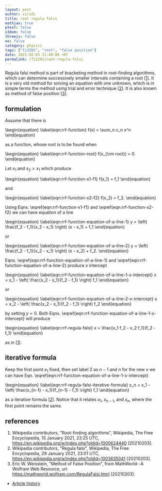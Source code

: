 ```yaml
---
layout: post
author: viridi
title: root regula falsi
mathjax: true
ptext: false
x3dom: false
threejs: false
oo: false
category: physics
tags: ["fi3201", "root", "false position"]
date: 2021-02-03 21:49:00 +07
permalink: /fi3201/root-regula-falsi
---
```

Regula falsi method is part of bracketing method in root-finding algorithms, which can determine successively smaller intervals containing a root [[1](#ref1)]. It is a very old method for solving an equation with one unknown, which is in simple terms the method using trial and error technique [[2](#ref2)]. It is also known as method of false position [[3](#ref3)].


## formulation
Assume that there is

\begin{equation}
\label{eqn:rrf-function}
f(x) = \sum_n c_n x^n
\end{equation}

as a function, whose root is to be found when

\begin{equation}
\label{eqn:rrf-function-root}
f(x_{\rm root}) = 0.
\end{equation}

Let $x_1$ and $x_2 > x_1$ which produce

\begin{equation}
\label{eqn:rrf-function-x1-f1}
f(x_1) = f_1
\end{equation}

and

\begin{equation}
\label{eqn:rrf-function-x2-f2}
f(x_2) = f_2.
\end{equation}

Using Eqns. \eqref{eqn:rrf-function-x1-f1} and \eqref{eqn:rrf-function-x2-f2} we can have equation of a line

\begin{equation}
\label{eqn:rrf-function-equation-of-a-line-1}
y = \left( \frac{f_2 - f_1}{x_2 - x_1} \right) (x - x_1) + f_1
\end{equation}

or

\begin{equation}
\label{eqn:rrf-function-equation-of-a-line-2}
y = \left( \frac{f_2 - f_1}{x_2 - x_1} \right) (x - x_2) + f_2.
\end{equation}

Eqns. \eqref{eqn:rrf-function-equation-of-a-line-1} and \eqref{eqn:rrf-function-equation-of-a-line-2} produce $x$ intercept

\begin{equation}
\label{eqn:rrf-function-equation-of-a-line-1-x-intercept}
x = x_1 - \left( \frac{x_2 - x_1}{f_2 - f_1} \right) f_1 
\end{equation}

or

\begin{equation}
\label{eqn:rrf-function-equation-of-a-line-2-x-intercept}
x = x_2 - \left( \frac{x_2 - x_1}{f_2 - f_1} \right) f_2 
\end{equation}

by setting $y = 0$. Both Eqns. \eqref{eqn:rrf-function-equation-of-a-line-1-x-intercept} will produce

\begin{equation}
\label{eqn:rrf-regula-falsi}
x = \frac{x_1 f_2 - x_2 f_1}{f_2 - f_1}
\end{equation}

as in [[1](#ref1)].


## iterative formula
Keep the first point $x_1$ fixed, then set label $2$ as $n-1$ and $n$ for the new $x$ we can have Eqn. \eqref{eqn:rrf-function-equation-of-a-line-1-x-intercept}

\begin{equation}
\label{eqn:rrf-regula-falsi-iterative-formula}
x_n = x_1 - \left( \frac{x_{n-1} - x_1}{f_{n-1} - f_1} \right) f_1 
\end{equation}

as a iterative formula [[2](#ref1)]. Notice that it relates $x_1$, $x_{n-1}$, and $x_n$, where the first point remains the same.


## references
1. <a name="ref1"></a>Wikipedia contributors, "Root-finding algorithms", Wikipedia, The Free Encyclopedia, 15 January 2021, 23:25 UTC, <https://en.wikipedia.org/w/index.php?oldid=1000624440> [20210203].
2. <a name="ref2"></a>Wikipedia contributors, "Regula falsi", Wikipedia, The Free Encyclopedia, 29 January 2021, 23:01 UTC, <https://en.wikipedia.org/w/index.php?oldid=1003635041> [20210203].
3. <a name="ref3"></a>Eric W. Weisstein, "Method of False Position", from MathWorld--A Wolfram Web Resource, url <https://mathworld.wolfram.com/RegulaFalsi.html> [20210203].

+ [Article history](https://github.com/butiran/butiran.github.io/commits/master/_posts/fi3201/2021-02-03-root-regula-falsi.md)
